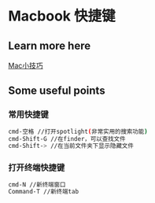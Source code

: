 # Macbook 快捷键

## Learn more here

[Mac小技巧](https://github.com/Wscats/Good-text-Share/issues/46)

## Some useful points

### 常用快捷键

```sh
cmd-空格 //打开spotlight(非常实用的搜索功能)
cmd-Shift-G //在finder，可以查找文件
cmd-Shift-> //在当前文件夹下显示隐藏文件
```

### 打开终端快捷键

```sh
cmd-N //新终端窗口
Command-T //新终端tab
```
